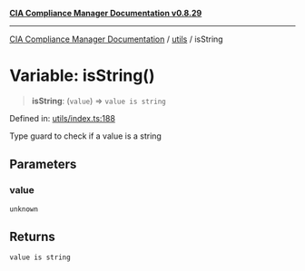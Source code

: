 [**CIA Compliance Manager Documentation v0.8.29**](../../README.md)

***

[CIA Compliance Manager Documentation](../../modules.md) / [utils](../README.md) / isString

# Variable: isString()

> **isString**: (`value`) => `value is string`

Defined in: [utils/index.ts:188](https://github.com/Hack23/cia-compliance-manager/blob/5836b4c74e2010cd05eca63c0016fd711c628ec9/src/utils/index.ts#L188)

Type guard to check if a value is a string

## Parameters

### value

`unknown`

## Returns

`value is string`
